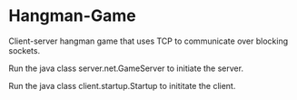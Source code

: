 # Hangman-Game

Client-server hangman game that uses TCP to communicate over blocking sockets.

Run the java class server.net.GameServer to initiate the server.

Run the java class client.startup.Startup to inititate the client.

